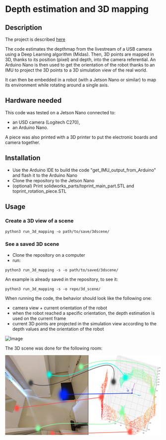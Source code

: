 # Depth estimation and 3D mapping

## Description

The project is described [here](https://apiquet.com/2021/04/09/depth-estimation-and-3d-mapping/)

The code estimates the depthmap from the livestream of a USB camera using a Deep Learning algorithm (Midas). Then, 3D points are mapped in 3D, thanks to its position (pixel) and depth, into the camera referential. An Arduino Nano is then used to get the orientation of the robot thanks to an IMU to project the 3D points to a 3D simulation view of the real world.

It can then be embedded in a robot (with a Jetson Nano or similar) to map its environment while rotating around a single axis.

## Hardware needed

This code was tested on a Jetson Nano connected to:

- an USD camera (Logitech C270),
- an Arduino Nano.

A piece was also printed with a 3D printer to put the electronic boards and camera together.

## Installation

- Use the Arduino IDE to build the code "get_IMU_output_from_Arduino" and flash it to the Arduino Nano
- Clone the repository to the Jetson Nano
- (optional) Print solidworks_parts/toprint_main_part.STL and toprint_rotation_piece.STL

## Usage

### Create a 3D view of a scene

``` shell
python3 run_3d_mapping -o path/to/save/3dscene/
```

### See a saved 3D scene

- Clone the repository on a computer
- run:

``` shell
python3 run_3d_mapping -s -o path/to/saved/3dscene/
```

An example is already saved in the repository, to see it:

``` shell
python3 run_3d_mapping -s -o repo/3d_scene/
```

When running the code, the behavior should look like the following one:

- camera view + current orientation of the robot
- when the robot reached a specific orientation, the depth estimation is used on the current frame
- current 3D points are projected in the simulation view according to the depth values and the orientation of the robot

![Image](images/projection_example.gif)

The 3D scene was done for the following room:

![Image](images/projection_example_explained.PNG)
